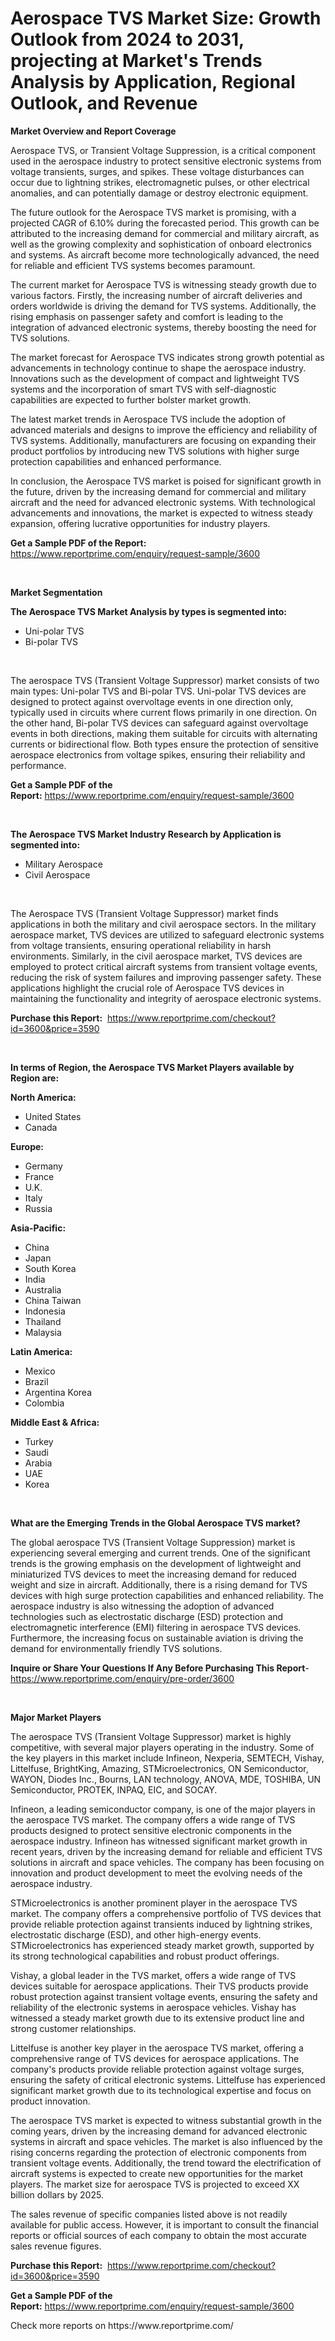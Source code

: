 <p><h1>Aerospace TVS Market Size: Growth Outlook from 2024 to 2031, projecting at Market's Trends Analysis by Application, Regional Outlook, and Revenue</h1></p><p><strong>Market Overview and Report Coverage</strong></p>
<p><p>Aerospace TVS, or Transient Voltage Suppression, is a critical component used in the aerospace industry to protect sensitive electronic systems from voltage transients, surges, and spikes. These voltage disturbances can occur due to lightning strikes, electromagnetic pulses, or other electrical anomalies, and can potentially damage or destroy electronic equipment.</p><p>The future outlook for the Aerospace TVS market is promising, with a projected CAGR of 6.10% during the forecasted period. This growth can be attributed to the increasing demand for commercial and military aircraft, as well as the growing complexity and sophistication of onboard electronics and systems. As aircraft become more technologically advanced, the need for reliable and efficient TVS systems becomes paramount.</p><p>The current market for Aerospace TVS is witnessing steady growth due to various factors. Firstly, the increasing number of aircraft deliveries and orders worldwide is driving the demand for TVS systems. Additionally, the rising emphasis on passenger safety and comfort is leading to the integration of advanced electronic systems, thereby boosting the need for TVS solutions.</p><p>The market forecast for Aerospace TVS indicates strong growth potential as advancements in technology continue to shape the aerospace industry. Innovations such as the development of compact and lightweight TVS systems and the incorporation of smart TVS with self-diagnostic capabilities are expected to further bolster market growth.</p><p>The latest market trends in Aerospace TVS include the adoption of advanced materials and designs to improve the efficiency and reliability of TVS systems. Additionally, manufacturers are focusing on expanding their product portfolios by introducing new TVS solutions with higher surge protection capabilities and enhanced performance.</p><p>In conclusion, the Aerospace TVS market is poised for significant growth in the future, driven by the increasing demand for commercial and military aircraft and the need for advanced electronic systems. With technological advancements and innovations, the market is expected to witness steady expansion, offering lucrative opportunities for industry players.</p></p>
<p><strong>Get a Sample PDF of the Report:</strong> <a href="https://www.reportprime.com/enquiry/request-sample/3600">https://www.reportprime.com/enquiry/request-sample/3600</a></p>
<p>&nbsp;</p>
<p><strong>Market Segmentation</strong></p>
<p><strong>The Aerospace TVS Market Analysis by types is segmented into:</strong></p>
<p><ul><li>Uni-polar TVS</li><li>Bi-polar TVS</li></ul></p>
<p>&nbsp;</p>
<p><p>The aerospace TVS (Transient Voltage Suppressor) market consists of two main types: Uni-polar TVS and Bi-polar TVS. Uni-polar TVS devices are designed to protect against overvoltage events in one direction only, typically used in circuits where current flows primarily in one direction. On the other hand, Bi-polar TVS devices can safeguard against overvoltage events in both directions, making them suitable for circuits with alternating currents or bidirectional flow. Both types ensure the protection of sensitive aerospace electronics from voltage spikes, ensuring their reliability and performance.</p></p>
<p><strong>Get a Sample PDF of the Report:</strong>&nbsp;<a href="https://www.reportprime.com/enquiry/request-sample/3600">https://www.reportprime.com/enquiry/request-sample/3600</a></p>
<p>&nbsp;</p>
<p><strong>The Aerospace TVS Market Industry Research by Application is segmented into:</strong></p>
<p><ul><li>Military Aerospace</li><li>Civil Aerospace</li></ul></p>
<p>&nbsp;</p>
<p><p>The Aerospace TVS (Transient Voltage Suppressor) market finds applications in both the military and civil aerospace sectors. In the military aerospace market, TVS devices are utilized to safeguard electronic systems from voltage transients, ensuring operational reliability in harsh environments. Similarly, in the civil aerospace market, TVS devices are employed to protect critical aircraft systems from transient voltage events, reducing the risk of system failures and improving passenger safety. These applications highlight the crucial role of Aerospace TVS devices in maintaining the functionality and integrity of aerospace electronic systems.</p></p>
<p><strong>Purchase this Report:</strong>&nbsp; <a href="https://www.reportprime.com/checkout?id=3600&price=3590">https://www.reportprime.com/checkout?id=3600&price=3590</a></p>
<p>&nbsp;</p>
<p><strong>In terms of Region, the Aerospace TVS Market Players available by Region are:</strong></p>
<p>
    <p> <strong> North America: </strong>
        <ul>
            <li>United States</li>
            <li>Canada</li>
        </ul>
        </p> 
    <p> <strong> Europe: </strong>
        <ul>
            <li>Germany</li>
            <li>France</li>
            <li>U.K.</li>
            <li>Italy</li>
            <li>Russia</li>
        </ul>
        </p> 
    <p> <strong> Asia-Pacific: </strong>
        <ul>
            <li>China</li>
            <li>Japan</li>
            <li>South Korea</li>
            <li>India</li>
            <li>Australia</li>
            <li>China Taiwan</li>
            <li>Indonesia</li>
            <li>Thailand</li>
            <li>Malaysia</li>
        </ul>
        </p> 
    <p> <strong> Latin America: </strong>
        <ul>
            <li>Mexico</li>
            <li>Brazil</li>
            <li>Argentina Korea</li>
            <li>Colombia</li>
        </ul>
        </p> 
    <p> <strong> Middle East & Africa: </strong>
        <ul>
            <li>Turkey</li>
            <li>Saudi</li>
            <li>Arabia</li>
            <li>UAE</li>
            <li>Korea</li>
        </ul>
    </p>
    </p>
<p>&nbsp;</p>
<p><strong>What are the Emerging Trends in the Global Aerospace TVS market?</strong></p>
<p><p>The global aerospace TVS (Transient Voltage Suppression) market is experiencing several emerging and current trends. One of the significant trends is the growing emphasis on the development of lightweight and miniaturized TVS devices to meet the increasing demand for reduced weight and size in aircraft. Additionally, there is a rising demand for TVS devices with high surge protection capabilities and enhanced reliability. The aerospace industry is also witnessing the adoption of advanced technologies such as electrostatic discharge (ESD) protection and electromagnetic interference (EMI) filtering in aerospace TVS devices. Furthermore, the increasing focus on sustainable aviation is driving the demand for environmentally friendly TVS solutions.</p></p>
<p><strong>Inquire or Share Your Questions If Any Before Purchasing This Report</strong>- <a href="https://www.reportprime.com/enquiry/pre-order/3600">https://www.reportprime.com/enquiry/pre-order/3600</a></p>
<p>&nbsp;</p>
<p><strong>Major Market Players</strong></p>
<p><p>The aerospace TVS (Transient Voltage Suppressor) market is highly competitive, with several major players operating in the industry. Some of the key players in this market include Infineon, Nexperia, SEMTECH, Vishay, Littelfuse, BrightKing, Amazing, STMicroelectronics, ON Semiconductor, WAYON, Diodes Inc., Bourns, LAN technology, ANOVA, MDE, TOSHIBA, UN Semiconductor, PROTEK, INPAQ, EIC, and SOCAY.</p><p>Infineon, a leading semiconductor company, is one of the major players in the aerospace TVS market. The company offers a wide range of TVS products designed to protect sensitive electronic components in the aerospace industry. Infineon has witnessed significant market growth in recent years, driven by the increasing demand for reliable and efficient TVS solutions in aircraft and space vehicles. The company has been focusing on innovation and product development to meet the evolving needs of the aerospace industry.</p><p>STMicroelectronics is another prominent player in the aerospace TVS market. The company offers a comprehensive portfolio of TVS devices that provide reliable protection against transients induced by lightning strikes, electrostatic discharge (ESD), and other high-energy events. STMicroelectronics has experienced steady market growth, supported by its strong technological capabilities and robust product offerings.</p><p>Vishay, a global leader in the TVS market, offers a wide range of TVS devices suitable for aerospace applications. Their TVS products provide robust protection against transient voltage events, ensuring the safety and reliability of the electronic systems in aerospace vehicles. Vishay has witnessed a steady market growth due to its extensive product line and strong customer relationships.</p><p>Littelfuse is another key player in the aerospace TVS market, offering a comprehensive range of TVS devices for aerospace applications. The company's products provide reliable protection against voltage surges, ensuring the safety of critical electronic systems. Littelfuse has experienced significant market growth due to its technological expertise and focus on product innovation.</p><p>The aerospace TVS market is expected to witness substantial growth in the coming years, driven by the increasing demand for advanced electronic systems in aircraft and space vehicles. The market is also influenced by the rising concerns regarding the protection of electronic components from transient voltage events. Additionally, the trend toward the electrification of aircraft systems is expected to create new opportunities for the market players. The market size for aerospace TVS is projected to exceed XX billion dollars by 2025.</p><p>The sales revenue of specific companies listed above is not readily available for public access. However, it is important to consult the financial reports or official sources of each company to obtain the most accurate sales revenue figures.</p></p>
<p><strong>Purchase this Report:</strong>&nbsp;&nbsp;<a href="https://www.reportprime.com/checkout?id=3600&price=3590">https://www.reportprime.com/checkout?id=3600&price=3590</a></p>
<p></p>
<p><strong>Get a Sample PDF of the Report:</strong>&nbsp;<a href="https://www.reportprime.com/enquiry/request-sample/3600">https://www.reportprime.com/enquiry/request-sample/3600</a></p>
<p>Check more reports on https://www.reportprime.com/</p>
